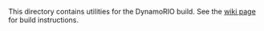 This directory contains utilities for the DynamoRIO build. See the
[wiki page](https://github.com/DynamoRIO/dynamorio/wiki/How-To-Build) for build
instructions.
